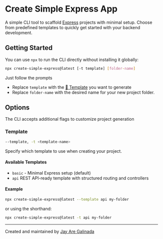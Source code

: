 # Create Simple Express App

A simple CLI tool to scaffold [Express](https://expressjs.com) projects with minimal setup. Choose from predefined templates to quickly get started with your backend development.

## Getting Started

You can use `npx` to run the CLI directly without installing it globally:

```sh
npx create-simple-express@latest [-t template] [folder-name]
```

Just follow the prompts

- Replace `template` with the [🔗 Template](#template) you want to generate
- Replace `folder-name` with the desired name for your new project folder.

## Options

The CLI accepts additional flags to customize project generation

### Template

```sh
--template, -t <template-name>
```

Specify which template to use when creating your project.

#### Available Templates

- `basic` - Minimal Express setup (default)
- `api` REST API-ready template with structured routing and controllers

#### Example

```sh
npx create-simple-express@latest --template api my-folder
```

or using the shorthand:

```sh
npx create-simple-express@latest -t api my-folder
```

---

Created and maintained by [Jay Are Galinada](https://jayaregalinada.github.io)
